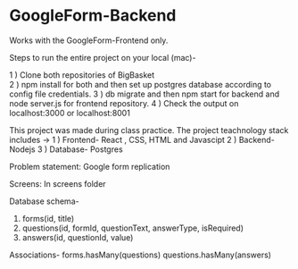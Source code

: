 # GoogleForm-Backend

Works with the GoogleForm-Frontend only.

Steps to run the entire project on your local (mac)-

1 ) Clone both repositories of BigBasket  
2 ) npm install for both and then set up postgres database according to config file credentials. 
3 ) db migrate and then npm start for backend and node server.js for frontend repository.
4 ) Check the output on localhost:3000 or localhost:8001


This project was made during class practice. The project teachnology stack includes -> 
1 ) Frontend- React , CSS, HTML and Javascipt 
2 ) Backend- Nodejs 
3 ) Database- Postgres


Problem statement: Google form replication


Screens: In screens folder


Database schema-
1. forms(id, title)
2. questions(id, formId, questionText, answerType, isRequired)
3. answers(id, questionId, value)


Associations-
forms.hasMany(questions)
questions.hasMany(answers)
